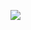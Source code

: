 ![](http://cdn.lowgif.com/full/72a4bc9951f37999-image-agkwiki-bsod-gif-angry-german-kid-wiki-fandom.gif)
